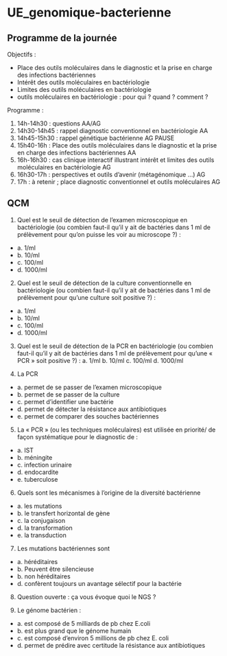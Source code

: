 # UE_genomique-bacterienne

## Programme de la journée

Objectifs :
-	Place des outils moléculaires dans le diagnostic et la prise en charge des infections bactériennes
-	Intérêt des outils moléculaires en bactériologie
-	Limites des outils moléculaires en bactériologie
-	outils moléculaires en bactériologie : pour qui ? quand ? comment ?

Programme :
1) 14h-14h30 : questions 	AA/AG
2) 14h30-14h45 : rappel diagnostic conventionnel en bactériologie 	AA
3) 14h45-15h30 : rappel génétique bactérienne	AG
PAUSE
4) 15h40-16h : Place des outils moléculaires dans le diagnostic et la prise en charge des infections bactériennes							AA
5) 16h-16h30 : cas clinique interactif illustrant intérêt et limites des outils moléculaires en bactériologie									AG
6) 16h30-17h : perspectives et outils d’avenir (métagénomique …)		AG
7) 17h : à retenir ; place diagnostic conventionnel et outils moléculaires	AG

## QCM

1.	Quel est le seuil de détection de l’examen microscopique en bactériologie (ou combien faut-il qu’il y ait de bactéries dans 1 ml de prélèvement pour qu’on puisse les voir au microscope ?) :
- a.	1/ml
- b.	10/ml
- c.	100/ml
- d.	1000/ml

2.	Quel est le seuil de détection de la culture conventionnelle en bactériologie (ou combien faut-il qu’il y ait de bactéries dans 1 ml de prélèvement pour qu’une culture soit positive ?) :
- a.	1/ml
- b.	10/ml
- c.	100/ml
- d.	1000/ml

3.	Quel est le seuil de détection de la PCR en bactériologie (ou combien faut-il qu’il y ait de bactéries dans 1 ml de prélèvement pour qu’une « PCR » soit positive ?) :
a.	1/ml
b.	10/ml
c.	100/ml
d.	1000/ml

4.	La PCR
- a.	permet de se passer de l’examen microscopique
- b.	permet de se passer de la culture
- c.	permet d’identifier une bactérie
- d.	permet de détecter la résistance aux antibiotiques
- e.	permet de comparer des souches bactériennes

5.	La « PCR » (ou les techniques moléculaires) est utilisée en priorité/ de façon systématique pour le diagnostic de :
- a.	IST
- b.	méningite
- c.	infection urinaire
- d.	endocardite
- e.	tuberculose


6.	Quels sont les mécanismes à l’origine de la diversité bactérienne
- a.	les mutations
- b.	le transfert horizontal de gène
- c.	la conjugaison
- d.	la transformation
- e.	la transduction

7.	 Les mutations bactériennes sont 
- a.	héréditaires
- b.	Peuvent être silencieuse
- b.	non héréditaires
- d.	confèrent toujours un avantage sélectif pour la bactérie

8.	Question ouverte : ça vous évoque quoi le NGS ?


9.	Le génome bactérien :
- a. est composé de 5 milliards de pb chez E.coli
- b. est plus grand que le génome humain
- c. est composé d’environ 5 millions de pb chez E. coli
- d. permet de prédire avec certitude la résistance aux antibiotiques
